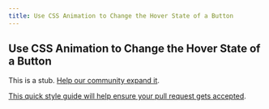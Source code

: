 ```yaml
---
title: Use CSS Animation to Change the Hover State of a Button
---
```

## Use CSS Animation to Change the Hover State of a Button

This is a stub. <a href='https://github.com/freecodecamp/guides/tree/master/src/pages/certifications/responsive-web-design/applied-visual-design/use-css-animation-to-change-the-hover-state-of-a-button/index.md' target='_blank' rel='nofollow'>Help our community expand it</a>.

<a href='https://github.com/freecodecamp/guides/blob/master/README.md' target='_blank' rel='nofollow'>This quick style guide will help ensure your pull request gets accepted</a>.

<!-- The article goes here, in GitHub-flavored Markdown. Feel free to add YouTube videos, images, and CodePen/JSBin embeds  -->
